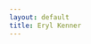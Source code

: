 ```yaml
---
layout: default
title: Eryl Kenner
---
```


<object id="resume" data="/assets/images/Resume - Eryl Kenner.pdf" width="800" height="1070" type='application/pdf'/>
